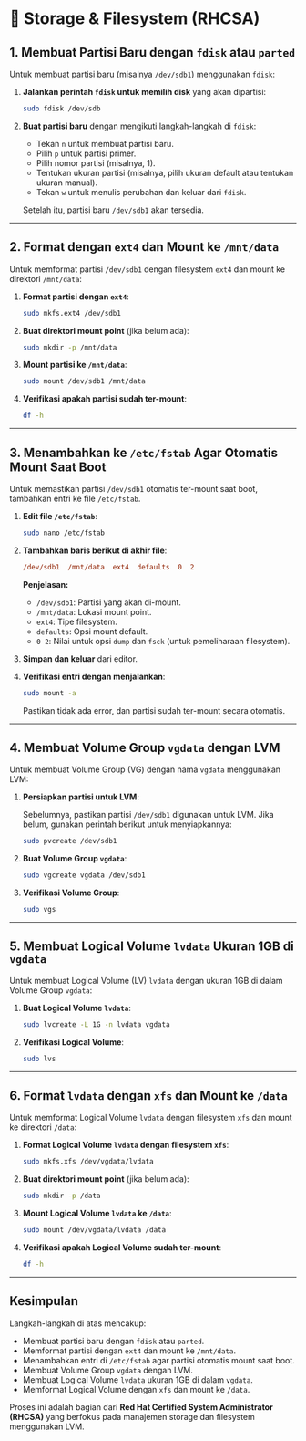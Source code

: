 # 📌 Storage & Filesystem (RHCSA)

## 1. Membuat Partisi Baru dengan `fdisk` atau `parted`

Untuk membuat partisi baru (misalnya `/dev/sdb1`) menggunakan `fdisk`:

1. **Jalankan perintah `fdisk` untuk memilih disk** yang akan dipartisi:

   ```bash
   sudo fdisk /dev/sdb
   ```

2. **Buat partisi baru** dengan mengikuti langkah-langkah di `fdisk`:

   - Tekan `n` untuk membuat partisi baru.
   - Pilih `p` untuk partisi primer.
   - Pilih nomor partisi (misalnya, 1).
   - Tentukan ukuran partisi (misalnya, pilih ukuran default atau tentukan ukuran manual).
   - Tekan `w` untuk menulis perubahan dan keluar dari `fdisk`.

   Setelah itu, partisi baru `/dev/sdb1` akan tersedia.

---

## 2. Format dengan `ext4` dan Mount ke `/mnt/data`

Untuk memformat partisi `/dev/sdb1` dengan filesystem `ext4` dan mount ke direktori `/mnt/data`:

1. **Format partisi dengan `ext4`**:

   ```bash
   sudo mkfs.ext4 /dev/sdb1
   ```

2. **Buat direktori mount point** (jika belum ada):

   ```bash
   sudo mkdir -p /mnt/data
   ```

3. **Mount partisi ke `/mnt/data`**:

   ```bash
   sudo mount /dev/sdb1 /mnt/data
   ```

4. **Verifikasi apakah partisi sudah ter-mount**:

   ```bash
   df -h
   ```

---

## 3. Menambahkan ke `/etc/fstab` Agar Otomatis Mount Saat Boot

Untuk memastikan partisi `/dev/sdb1` otomatis ter-mount saat boot, tambahkan entri ke file `/etc/fstab`.

1. **Edit file `/etc/fstab`**:

   ```bash
   sudo nano /etc/fstab
   ```

2. **Tambahkan baris berikut di akhir file**:

   ```ini
   /dev/sdb1  /mnt/data  ext4  defaults  0  2
   ```

   **Penjelasan:**

   - `/dev/sdb1`: Partisi yang akan di-mount.
   - `/mnt/data`: Lokasi mount point.
   - `ext4`: Tipe filesystem.
   - `defaults`: Opsi mount default.
   - `0 2`: Nilai untuk opsi `dump` dan `fsck` (untuk pemeliharaan filesystem).

3. **Simpan dan keluar** dari editor.

4. **Verifikasi entri dengan menjalankan**:

   ```bash
   sudo mount -a
   ```

   Pastikan tidak ada error, dan partisi sudah ter-mount secara otomatis.

---

## 4. Membuat Volume Group `vgdata` dengan LVM

Untuk membuat Volume Group (VG) dengan nama `vgdata` menggunakan LVM:

1. **Persiapkan partisi untuk LVM**:

   Sebelumnya, pastikan partisi `/dev/sdb1` digunakan untuk LVM. Jika belum, gunakan perintah berikut untuk menyiapkannya:

   ```bash
   sudo pvcreate /dev/sdb1
   ```

2. **Buat Volume Group `vgdata`**:

   ```bash
   sudo vgcreate vgdata /dev/sdb1
   ```

3. **Verifikasi Volume Group**:

   ```bash
   sudo vgs
   ```

---

## 5. Membuat Logical Volume `lvdata` Ukuran 1GB di `vgdata`

Untuk membuat Logical Volume (LV) `lvdata` dengan ukuran 1GB di dalam Volume Group `vgdata`:

1. **Buat Logical Volume `lvdata`**:

   ```bash
   sudo lvcreate -L 1G -n lvdata vgdata
   ```

2. **Verifikasi Logical Volume**:

   ```bash
   sudo lvs
   ```

---

## 6. Format `lvdata` dengan `xfs` dan Mount ke `/data`

Untuk memformat Logical Volume `lvdata` dengan filesystem `xfs` dan mount ke direktori `/data`:

1. **Format Logical Volume `lvdata` dengan filesystem `xfs`**:

   ```bash
   sudo mkfs.xfs /dev/vgdata/lvdata
   ```

2. **Buat direktori mount point** (jika belum ada):

   ```bash
   sudo mkdir -p /data
   ```

3. **Mount Logical Volume `lvdata` ke `/data`**:

   ```bash
   sudo mount /dev/vgdata/lvdata /data
   ```

4. **Verifikasi apakah Logical Volume sudah ter-mount**:

   ```bash
   df -h
   ```

---

## Kesimpulan

Langkah-langkah di atas mencakup:

- Membuat partisi baru dengan `fdisk` atau `parted`.
- Memformat partisi dengan `ext4` dan mount ke `/mnt/data`.
- Menambahkan entri di `/etc/fstab` agar partisi otomatis mount saat boot.
- Membuat Volume Group `vgdata` dengan LVM.
- Membuat Logical Volume `lvdata` ukuran 1GB di dalam `vgdata`.
- Memformat Logical Volume dengan `xfs` dan mount ke `/data`.

Proses ini adalah bagian dari **Red Hat Certified System Administrator (RHCSA)** yang berfokus pada manajemen storage dan filesystem menggunakan LVM.
